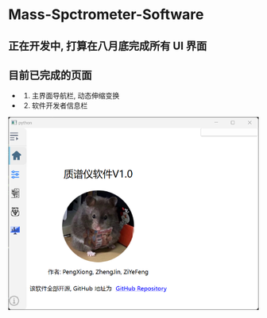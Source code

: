 # Mass-Spctrometer-Software

## 正在开发中, 打算在八月底完成所有 UI 界面

## 目前已完成的页面
- 1. 主界面导航栏, 动态伸缩变换
- 2. 软件开发者信息栏

![](figs/主界面和开发者信息.png)